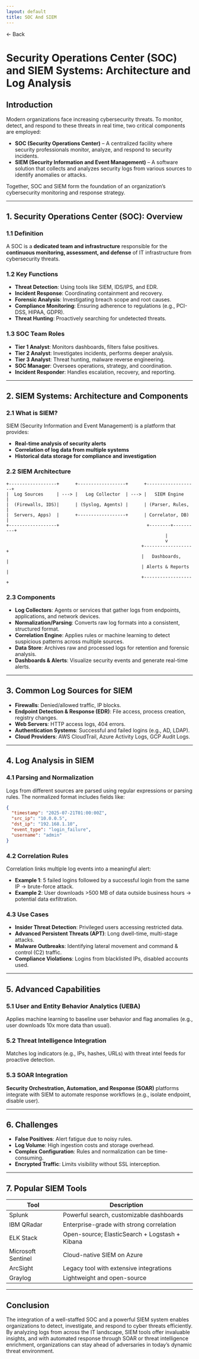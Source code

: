 ```yaml
---
layout: default 
title: SOC And SIEM
---
```


<a href="https://anish7600.github.io/technical-writeups" style="text-decoration: none;">← Back</a>


# Security Operations Center (SOC) and SIEM Systems: Architecture and Log Analysis

## Introduction

Modern organizations face increasing cybersecurity threats. To monitor, detect, and respond to these threats in real time, two critical components are employed:

* **SOC (Security Operations Center)** – A centralized facility where security professionals monitor, analyze, and respond to security incidents.
* **SIEM (Security Information and Event Management)** – A software solution that collects and analyzes security logs from various sources to identify anomalies or attacks.

Together, SOC and SIEM form the foundation of an organization’s cybersecurity monitoring and response strategy.

---

## 1. Security Operations Center (SOC): Overview

### 1.1 Definition

A SOC is a **dedicated team and infrastructure** responsible for the **continuous monitoring, assessment, and defense** of IT infrastructure from cybersecurity threats.

### 1.2 Key Functions

* **Threat Detection**: Using tools like SIEM, IDS/IPS, and EDR.
* **Incident Response**: Coordinating containment and recovery.
* **Forensic Analysis**: Investigating breach scope and root causes.
* **Compliance Monitoring**: Ensuring adherence to regulations (e.g., PCI-DSS, HIPAA, GDPR).
* **Threat Hunting**: Proactively searching for undetected threats.

### 1.3 SOC Team Roles

* **Tier 1 Analyst**: Monitors dashboards, filters false positives.
* **Tier 2 Analyst**: Investigates incidents, performs deeper analysis.
* **Tier 3 Analyst**: Threat hunting, malware reverse engineering.
* **SOC Manager**: Oversees operations, strategy, and coordination.
* **Incident Responder**: Handles escalation, recovery, and reporting.

---

## 2. SIEM Systems: Architecture and Components

### 2.1 What is SIEM?

SIEM (Security Information and Event Management) is a platform that provides:

* **Real-time analysis of security alerts**
* **Correlation of log data from multiple systems**
* **Historical data storage for compliance and investigation**

### 2.2 SIEM Architecture

```plaintext
+------------------+      +------------------+      +-------------------+
|  Log Sources     | ---> |   Log Collector  | ---> |   SIEM Engine     |
|  (Firewalls, IDS)|      | (Syslog, Agents) |      | (Parser, Rules,   |
|  Servers, Apps)  |      +------------------+      | Correlator, DB)   |
+------------------+                                 +--------+----------+
                                                            |
                                                            v
                                                   +------------------+
                                                   |   Dashboards,    |
                                                   | Alerts & Reports |
                                                   +------------------+
```

### 2.3 Components

* **Log Collectors**: Agents or services that gather logs from endpoints, applications, and network devices.
* **Normalization/Parsing**: Converts raw log formats into a consistent, structured format.
* **Correlation Engine**: Applies rules or machine learning to detect suspicious patterns across multiple sources.
* **Data Store**: Archives raw and processed logs for retention and forensic analysis.
* **Dashboards & Alerts**: Visualize security events and generate real-time alerts.

---

## 3. Common Log Sources for SIEM

* **Firewalls**: Denied/allowed traffic, IP blocks.
* **Endpoint Detection & Response (EDR)**: File access, process creation, registry changes.
* **Web Servers**: HTTP access logs, 404 errors.
* **Authentication Systems**: Successful and failed logins (e.g., AD, LDAP).
* **Cloud Providers**: AWS CloudTrail, Azure Activity Logs, GCP Audit Logs.

---

## 4. Log Analysis in SIEM

### 4.1 Parsing and Normalization

Logs from different sources are parsed using regular expressions or parsing rules. The normalized format includes fields like:

```json
{
  "timestamp": "2025-07-21T01:00:00Z",
  "src_ip": "10.0.0.5",
  "dst_ip": "192.168.1.10",
  "event_type": "login_failure",
  "username": "admin"
}
```

### 4.2 Correlation Rules

Correlation links multiple log events into a meaningful alert:

* **Example 1**: 5 failed logins followed by a successful login from the same IP → brute-force attack.
* **Example 2**: User downloads >500 MB of data outside business hours → potential data exfiltration.

### 4.3 Use Cases

* **Insider Threat Detection**: Privileged users accessing restricted data.
* **Advanced Persistent Threats (APT)**: Long dwell-time, multi-stage attacks.
* **Malware Outbreaks**: Identifying lateral movement and command & control (C2) traffic.
* **Compliance Violations**: Logins from blacklisted IPs, disabled accounts used.

---

## 5. Advanced Capabilities

### 5.1 User and Entity Behavior Analytics (UEBA)

Applies machine learning to baseline user behavior and flag anomalies (e.g., user downloads 10x more data than usual).

### 5.2 Threat Intelligence Integration

Matches log indicators (e.g., IPs, hashes, URLs) with threat intel feeds for proactive detection.

### 5.3 SOAR Integration

**Security Orchestration, Automation, and Response (SOAR)** platforms integrate with SIEM to automate response workflows (e.g., isolate endpoint, disable user).

---

## 6. Challenges

* **False Positives**: Alert fatigue due to noisy rules.
* **Log Volume**: High ingestion costs and storage overhead.
* **Complex Configuration**: Rules and normalization can be time-consuming.
* **Encrypted Traffic**: Limits visibility without SSL interception.

---

## 7. Popular SIEM Tools

| Tool               | Description                                    |
| ------------------ | ---------------------------------------------- |
| Splunk             | Powerful search, customizable dashboards       |
| IBM QRadar         | Enterprise-grade with strong correlation       |
| ELK Stack          | Open-source; ElasticSearch + Logstash + Kibana |
| Microsoft Sentinel | Cloud-native SIEM on Azure                     |
| ArcSight           | Legacy tool with extensive integrations        |
| Graylog            | Lightweight and open-source                    |

---

## Conclusion

The integration of a well-staffed SOC and a powerful SIEM system enables organizations to detect, investigate, and respond to cyber threats efficiently. By analyzing logs from across the IT landscape, SIEM tools offer invaluable insights, and with automated response through SOAR or threat intelligence enrichment, organizations can stay ahead of adversaries in today’s dynamic threat environment.
